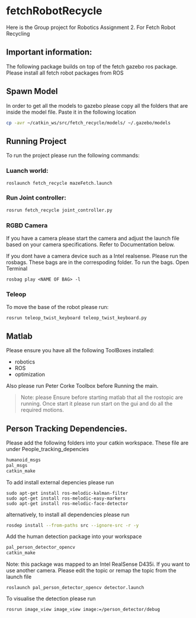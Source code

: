 # fetchRobotRecycle
Here is the Group project for Robotics Assignment 2. For Fetch Robot Recycling 

## Important information:
The following package builds on top of the fetch gazebo ros package. 
Please install all fetch robot packages from ROS

## Spawn Model
In order to get  all the models to gazebo please copy all the folders that are inside the model file.  Paste it in the following location

~~~~bash
cp -avr ~/catkin_ws/src/fetch_recycle/models/ ~/.gazebo/models
~~~~
## Running Project
To run the project please run the following commands:

### Luanch world:
~~~
roslaunch fetch_recycle mazeFetch.launch 
~~~

### Run Joint controller:
``` bash
rosrun fetch_recycle joint_controller.py 
```
### RGBD Camera
If you have a camera please start the camera and adjust the launch file based on your camera specifications. Refer to Documentation below.

If you dont have a camera device such as a Intel realsense. Please run the rosbags. 
These bags are in the correspoding folder.
To run the bags. Open Terminal
~~~
rosbag play <NAME OF BAG> -l
~~~

### Teleop
To move the base of the robot please run: 
```
rosrun teleop_twist_keyboard teleop_twist_keyboard.py  
```

## Matlab
Please ensure you have all the following ToolBoxes installed:
- robotics
- ROS 
- optimization

Also please run Peter Corke Toolbox before Running the main. 
>Note: please Ensure before starting matlab that all the rostopic are running. 
Once start it please run start on the gui and do all the required motions. 



## Person Tracking Dependencies. 
Please add the following folders into your catkin workspace. These file are under People_tracking_depencies
~~~bash
humanoid_msgs
pal_msgs
catkin_make
~~~
To add install external depencies please run 
~~~
sudo apt-get install ros-melodic-kalman-filter 
sudo apt-get install ros-melodic-easy-markers 
sudo apt-get install ros-melodic-face-detector
~~~
alternatively, to install all dependencies please run
~~~bash
rosdep install --from-paths src --ignore-src -r -y
~~~


Add the human detection package into your workspace
~~~bash
pal_person_detector_opencv
catkin_make
~~~
Note: this package was mapped to an Intel RealSense D435i. If you want to use another camera. Please edit the topic or remap the topic from the launch file 

~~~
roslaunch pal_person_detector_opencv detector.launch
~~~
To visualise the detection please run 
~~~
rosrun image_view image_view image:=/person_detector/debug
~~~

